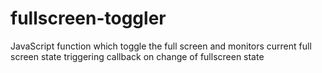 # fullscreen-toggler
JavaScript function which toggle the full screen and monitors current full screen state triggering callback on change of fullscreen state
